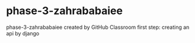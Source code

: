 # phase-3-zahrababaiee
phase-3-zahrababaiee created by GitHub Classroom
first step: creating an api by django
